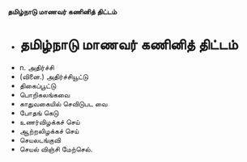 **தமிழ்நாடு மாணவர் கணினித் திட்டம்**
- # தமிழ்நாடு மாணவர் கணினித் திட்டம்
- n. அதிர்ச்சி
- (வினை.) அதிர்ச்சியூட்டு
- திகைப்பூட்டு
- பொறிகலங்கவை
- காதுவகையில் செவிடுபட வை
- போதங் கெடு
- உணர்விழக்கச் செய்
- ஆற்றலிழக்கச் செய்
- செயலடங்குவி
- செயல் விஞ்சி மேற்செல்.

